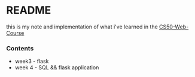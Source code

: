 # README

this is my note and implementation of what i've learned in the [CS50-Web-Course](https://www.edx.org/course/cs50s-web-programming-with-python-and-javascript)

### Contents
* week3 - flask
* week 4 - SQL && flask application